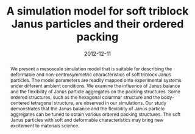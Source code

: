 ---
title: "A simulation model for soft triblock Janus particles and their ordered packing"
authors:
- Zhan-Wei Li
- Zhong-Yuan Lu
- You-Liang Zhu
- Zhao-Yan Sun
- Li-Jia An
date: "2012-12-11"
doi: "10.1039/C2RA22108J"
publication_types: ["期刊文章"]
publication: "RSC Advances"
publication_short: "RSC Adv."
abstract: "
<!--more-->
We present a mesoscale simulation model that is suitable for  describing the deformable and non-centrosymmetric characteristics of  soft triblock Janus particles. The model parameters are readily mapped  onto experimental systems under different ambient conditions. We examine  the influence of Janus balance and the flexibility of Janus particle  aggregates on the packing structures. Some ordered structures, such as  the hexagonal columnar structure and the body-centered tetragonal  structure, are observed in our simulations. Our study demonstrates that  the Janus balance and the flexibility of Janus particle aggregates can  be tuned to obtain various ordered packing structures. The soft Janus  particles with soft and deformable characteristics may bring new  excitement to materials science."
url_pdf: "https://pubs.rsc.org/en/content/articlelanding/2013/ra/c2ra22108j"
---